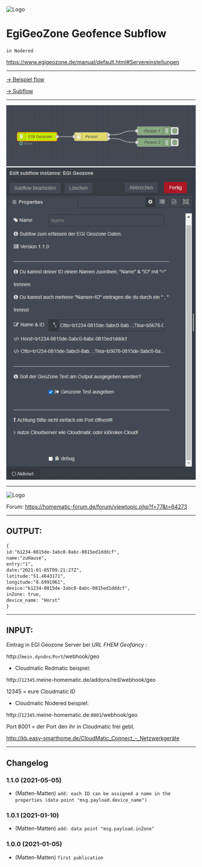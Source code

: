 ![Logo](https://play-lh.googleusercontent.com/Xumisnals5BRF9URTz9cHX2RpDMlQcTjnzvvdj65fYNBQ1us78EnRc5HqA3OelEqMKVu=s80-rw)
# EgiGeoZone Geofence Subflow
`in Nodered`

https://www.egigeozone.de/manual/default.html#Servereinstellungen

---
[-> Beispiel flow](https://github.com/Matten-Matten/EgiGeoZone-Geofence-Subfow/blob/main/bsp_flow.json)

[-> Subflow](https://github.com/Matten-Matten/EgiGeoZone-Geofence-Subfow/blob/main/flow.json)

---

![picture](https://raw.githubusercontent.com/Matten-Matten/EgiGeoZone-Geofence-Subfow/main/pics/empfangen.gif)
![picture](https://raw.githubusercontent.com/Matten-Matten/EgiGeoZone-Geofence-Subfow/main/pics/config.png)

---
![Logo](https://homematic-forum.de/forum/styles/prosilver/theme/images/homematic-logo.png)

Forum: https://homematic-forum.de/forum/viewtopic.php?f=77&t=64273

---

## OUTPUT:

    {
    id:"b1234-0815de-3abc0-8abc-0815ed1dddcf",
    name:"zuHause",
    entry:"1",
    date:"2021-01-05T09:21:27Z",
    latitude:"51.4643171",
    longitude:"8.6991961",
    device:"b1234-0815de-3abc0-8abc-0815ed1dddcf",
    inZone: true,
    device_name: "Horst"
    }



---
## INPUT:

Eintrag in EGI Geozone Server bei _URL FHEM Geofancy_ :

http://`mein.dyndns`:`Port`/webhook/geo



- Cloudmatic Redmatic beispiel:

http://`12345`.meine-homematic.de/addons/red/webhook/geo

12345 = eure Cloudmatic ID



- Cloudmatic Nodered beispiel:

http://`12345`.meine-homematic.de:`8001`/webhook/geo

Port 8001 = der Port den ihr in Cloudmatic frei gebt.

http://kb.easy-smarthome.de/CloudMatic_Connect_-_Netzwerkgeräte

---

## Changelog

### 1.1.0 (2021-05-05)
* (Matten-Matten)      `add: each ID can be assigned a name in the properties (data point "msg.payload.device_name")`

### 1.0.1 (2021-01-10)
* (Matten-Matten)      `add: data point "msg.payload.inZone"`

### 1.0.0 (2021-01-05)
* (Matten-Matten)      `first publication`
